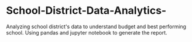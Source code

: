 # School-District-Data-Analytics-
Analyzing school district's data to understand budget and best performing school. Using pandas and jupyter notebook to generate the report. 
